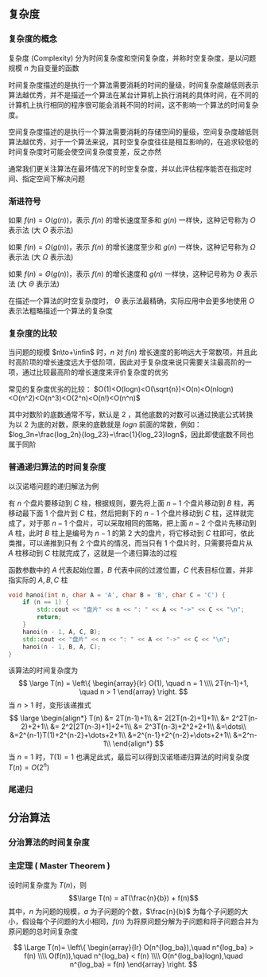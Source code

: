 ## 复杂度
### 复杂度的概念
复杂度 (Complexity) 分为时间复杂度和空间复杂度，并称时空复杂度，是以问题规模 $n$ 为自变量的函数

时间复杂度描述的是执行一个算法需要消耗的时间的量级，时间复杂度越低则表示算法越优秀，并不是描述一个算法在某台计算机上执行消耗的具体时间，在不同的计算机上执行相同的程序很可能会消耗不同的时间，这不影响一个算法的时间复杂度。

空间复杂度描述的是执行一个算法需要消耗的存储空间的量级，空间复杂度越低则算法越优秀，对于一个算法来说，其时空复杂度往往是相互影响的，在追求较低的时间复杂度时可能会使空间复杂度变差，反之亦然

通常我们更关注算法在最坏情况下的时空复杂度，并以此评估程序能否在指定时间、指定空间下解决问题
### 渐进符号
如果 $f(n) = O(g(n))$，表示 $f(n)$ 的增长速度至多和 $g(n)$ 一样快，这种记号称为 $O$ 表示法 (大 $O$ 表示法)

如果 $f(n) = \Omega(g(n))$，表示 $f(n)$ 的增长速度至少和 $g(n)$ 一样快，这种记号称为 $\Omega$ 表示法 (大 $\Omega$ 表示法)

如果 $f(n) = \Theta(g(n))$，表示 $f(n)$ 的增长速度和 $g(n)$ 一样快，这种记号称为 $\Theta$ 表示法 (大 $\Theta$ 表示法)

在描述一个算法的时空复杂度时， $\Theta$ 表示法最精确，实际应用中会更多地使用 $O$ 表示法粗略描述一个算法的复杂度
### 复杂度的比较
当问题的规模 $n\to+\infin$ 时，$n$ 对 $f(n)$ 增长速度的影响远大于常数项，并且此时高阶项的增长速度远大于低阶项，因此对于复杂度来说只需要关注最高阶的一项，通过比较最高阶的增长速度来评价复杂度的优劣

常见的复杂度优劣的比较：
$O(1)<O(logn)<O(\sqrt{n})<O(n)<O(nlogn)<O(n^2)<O(n^3)<O(2^n)<O(n!)<O(n^n)$

其中对数阶的底数通常不写，默认是 $2$ ，其他底数的对数可以通过换底公式转换为以 $2$ 为底的对数，原来的底数就是 $logn$ 前面的常数，例如：$log_3n=\frac{log_2n}{log_23}=\frac{1}{log_23}logn$，因此即使底数不同也属于同阶
### 普通递归算法的时间复杂度
以汉诺塔问题的递归解法为例

有 $n$ 个盘片要移动到 $C$ 柱，根据规则，要先将上面 $n-1$ 个盘片移动到 $B$ 柱，再移动最下面 $1$ 个盘片到 $C$ 柱，然后把剩下的 $n-1$ 个盘片移动到 $C$ 柱，这样就完成了，对于那 $n-1$ 个盘片，可以采取相同的策略，把上面 $n-2$ 个盘片先移动到 $A$ 柱，此时 $B$ 柱上是编号为 $n-1$ 的第 $2$ 大的盘片，将它移动到 $C$ 柱即可，依此类推，可以递推到只有 $2$ 个盘片的情况，而当只有 $1$ 个盘片时，只需要将盘片从 $A$ 柱移动到 $C$ 柱就完成了，这就是一个递归算法的过程

函数参数中的 $A$ 代表起始位置，$B$ 代表中间的过渡位置，$C$ 代表目标位置，并非指实际的 $A, B, C$ 柱
```cpp
void hanoi(int n, char A = 'A', char B = 'B', char C = 'C') {
    if (n == 1) {
        std::cout << "盘片" << n << ": " << A << "->" << C << "\n";
        return;
    }
    hanoi(n - 1, A, C, B);
    std::cout << "盘片" << n << ": " << A << "->" << C << "\n";
    hanoi(n - 1, B, A, C);
}
```
该算法的时间复杂度为
$$
\large
T(n) = 
\left\{
    \begin{array}{lr}
    O(1), \quad n = 1  \\\\
    2T(n-1)+1, \quad n > 1
    \end{array}
\right.
$$
当 $n>1$ 时，变形该递推式
$$
\large
\begin{align*}
T(n)
&= 2T(n-1)+1\\ 
&= 2[2T(n-2)+1]+1\\
&= 2^2T(n-2)+2+1\\
&= 2^2[2T(n-3)+1]+2+1\\
&= 2^3T(n-3)+2^2+2+1\\
&=\dots\\
&=2^{n-1}T(1)+2^{n-2}+\dots+2+1\\
&=2^{n-1}+2^{n-2}+\dots+2+1\\
&=2^n-1\\
\end{align*}
$$
当 $n=1$ 时，$T(1)=1$ 也满足此式，最后可以得到汉诺塔递归算法的时间复杂度 $T(n) = O(2^n)$
### 尾递归
## 分治算法
### 分治算法的时间复杂度
### 主定理 ( Master Theorem )
设时间复杂度为 $T(n)$，则 
$$\large T(n) = aT(\frac{n}{b}) + f(n)$$
其中，$n$ 为问题的规模，$a$ 为子问题的个数，$\frac{n}{b}$ 为每个子问题的大小，假设每个子问题的大小相同，$f(n)$ 为将原问题分解为子问题和将子问题合并为原问题的总时间复杂度

$$
\Large
T(n)=
\left\{
    \begin{array}{lr}
    O(n^{log_ba}),\quad n^{log_ba} > f(n) \\\\
    O(f(n)),\quad n^{log_ba} < f(n) \\\\
    O(n^{log_ba}logn),\quad n^{log_ba} = f(n)
    \end{array}
\right.
$$
